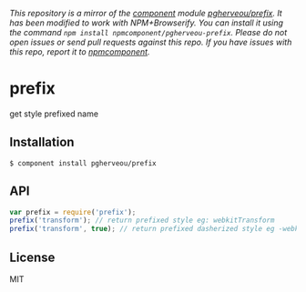 *This repository is a mirror of the [component](http://component.io) module [pgherveou/prefix](http://github.com/pgherveou/prefix). It has been modified to work with NPM+Browserify. You can install it using the command `npm install npmcomponent/pgherveou-prefix`. Please do not open issues or send pull requests against this repo. If you have issues with this repo, report it to [npmcomponent](https://github.com/airportyh/npmcomponent).*

# prefix

  get style prefixed name

## Installation

    $ component install pgherveou/prefix

## API

```js
var prefix = require('prefix');
prefix('transform'); // return prefixed style eg: webkitTransform
prefix('transform', true); // return prefixed dasherized style eg -webkit-transform
```

## License

  MIT
